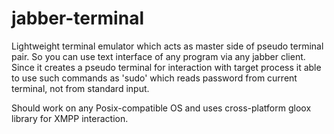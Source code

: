 # jabber-terminal
Lightweight terminal emulator which acts as master side of pseudo terminal pair. 
So you can use text interface of any program via any jabber client. 
Since it creates a pseudo terminal for interaction with target process it able to use such commands as 'sudo' which reads password from current terminal, not from standard input.

Should work on any Posix-compatible OS and uses cross-platform gloox library for XMPP interaction.


